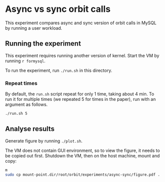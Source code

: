 # Async vs sync orbit calls

This experiment compares async and sync version of orbit calls in MySQL by running a user workload.

## Running the experiment

This experiment requires running another version of kernel. Start the VM by running `r formysql`.

To run the experiment, run `./run.sh` in this directory.

### Repeat times

By default, the `run.sh` script repeat for only 1 time, taking about 4 min. To
run it for multiple times (we repeated 5 for times in the paper), run with an
argument as follows.
```bash
./run.sh 5
```

## Analyse results

Generate figure by running `./plot.sh`.

The VM does not contain GUI environment, so to view the figure, it needs to be copied out first. Shutdown the VM, then on the host machine, mount and copy:
```bash
m
sudo cp mount-point.dir/root/orbit/experiments/async-sync/figure.pdf .
```
